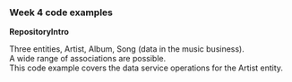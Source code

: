 ### Week 4 code examples

**RepositoryIntro**

Three entities, Artist, Album, Song (data in the music business).  
A wide range of associations are possible.  
This code example covers the data service operations for the Artist entity.  
